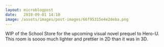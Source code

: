 ```yaml
---
layout: microblogpost
date:   2018-09-01 14:10
image: /assets/images/post-images/66f95315e4e2deba.png
---
```


WIP of the School Store for the upcoming visual novel prequel to Hero-U. This room is soooo much lighter and prettier in 2D than it was in 3D. 